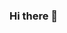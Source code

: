 ### Hi there 👋

<!--
**DDoHko/DDoHko** is a ✨ _special_ ✨ repository because its `README.md` (this file) appears on your GitHub profile.

Here are some ideas to get you started:

- 🔭 I’m currently working on ...ejrhrh
- 🌱 I’m currently learning ...heheh
- 👯 I’m looking to collaborate on ...hehr
- 🤔 I’m looking for help with ...hehhe
- 💬 Ask me about ...and ehehhhe
- 📫 How to reach me: ...hehehe
- 😄 Pronouns: ...Hejshse
- ⚡ Fun fact: ...Stats
-->
